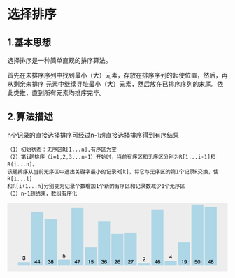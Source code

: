 # 选择排序

## 1.基本思想
	
选择排序是一种简单直观的排序算法。

首先在未排序序列中找到最小（大）元素，存放在排序序列的起使位置，然后，再从剩余未排序
元素中继续寻址最小（大）元素，然后放在已排序序列的末尾。依此类推，直到所有元素均排序完毕。

## 2.算法描述
n个记录的直接选择排序可经过n-1趟直接选择排序得到有序结果


	（1）初始状态：无序区R[1...n],有序区为空
	（2）第i趟排序（i=1,2,3...n-1）开始时，当前有序区和无序区分别为R[1...i-1]和R(i...n)。
	该趟排序从当前无序区中选出关键字最小的记录R[k]，将它与无序区的第1个记录R交换，使R[1...i]
	和R[i+1...n]分别变为记录个数增加1个新的有序区和记录数减少1个无序区
	（3）n-1趟结束，数组有序化
	
![image](https://github.com/williamzhang11/fastAlgorithm/blob/master/src/main/java/com/xiu/fastAlgorithm/bubblesort/image/bubblesort.gif)

	











